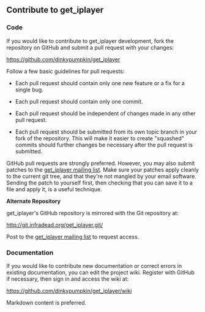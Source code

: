 ## Contribute to get_iplayer

### Code

If you would like to contribute to get_iplayer development, fork the repository on GitHub and submit a pull request with your changes:

<https://github.com/dinkypumpkin/get_iplayer>

Follow a few basic guidelines for pull requests:

- Each pull request should contain only one new feature or a fix for a single bug.

- Each pull request should contain only one commit.

- Each pull request should be independent of changes made in any other pull request.

- Each pull request should be submitted from its own topic branch in your fork of the repository.  This will make it easier to create "squashed" commits should further changes be necessary after the pull request is submitted.

GitHub pull requests are strongly preferred.  However, you may also submit patches to the [get_iplayer mailing list](http://lists.infradead.org/mailman/listinfo/get_iplayer).  Make sure your patches apply cleanly to the current git tree, and that they're not mangled by your email software. Sending the patch to yourself first, then checking that you can save it to a file and apply it, is a useful technique.

**Alternate Repository**

get_iplayer's GitHub repository is mirrored with the Git repository at:

<http://git.infradead.org/get_iplayer.git/>

Post to the [get_iplayer mailing list](http://lists.infradead.org/mailman/listinfo/get_iplayer) to request access.

### Documentation

If you would like to contribute new documentation or correct errors in existing documentation, you can edit the project wiki.  Register with GitHub if necessary, then sign in and access the wiki at:

<https://github.com/dinkypumpkin/get_iplayer/wiki>

Markdown content is preferred.